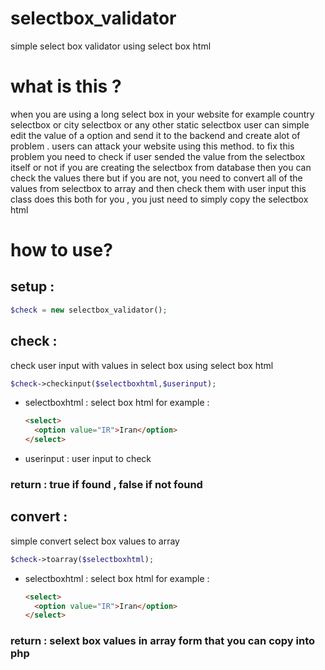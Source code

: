 # selectbox_validator
simple select box validator using select box html

# what is this ?

when you are using a long select box in your website for example country selectbox or city selectbox or any other static selectbox user can simple edit the value of a option and send it to the backend and create alot of problem . users can attack your website using this method.
to fix this problem you need to check if user sended the value from the selectbox itself or not
if you are creating the selectbox from database then you can check the values there 
but if you are not, you need to convert all of the values from selectbox to array and then check them with user input
this class does this both for you , you just need to simply copy the selectbox html
# how to use?

## setup :

```php
$check = new selectbox_validator();
```

## check :

check user input with values in select box using select box html

```php
$check->checkinput($selectboxhtml,$userinput);
```
- selectboxhtml : select box html for example :
  ```html
  <select>
    <option value="IR">Iran</option>
  </select>
  ```
- userinput : user input to check

### return : true if found , false if not found

## convert :
simple convert select box values to array

```php
$check->toarray($selectboxhtml);
```
- selectboxhtml : select box html for example :
  ```html
  <select>
    <option value="IR">Iran</option>
  </select>
  ```

### return : selext box values in array form that you can copy into php
